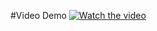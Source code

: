 #Video Demo
[![Watch the video](https://img.youtube.com/vi/amvVT-QqxZ8/0.jpg)](https://www.youtube.com/watch?v=amvVT-QqxZ8)
